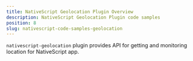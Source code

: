 ```yaml
---
title: NativeScript Geolocation Plugin Overview
description: NativeScript Geolocation Plugin code samples
position: 8
slug: nativescript-code-samples-geolocation
---
```

`nativescript-geolocation` plugin provides API for getting and monitoring location for NativeScript app.